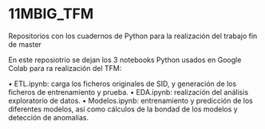 # 11MBIG_TFM
Repositorios con los cuadernos de Python para la realización del trabajo fin de master

En este reposiotrio se dejan los 3 notebooks Python usados en Google Colab para ra realización del TFM:

•	ETL.ipynb: carga los ficheros originales de SID, y generación de los ficheros de entrenamiento y prueba.
•	EDA.ipynb: realización del análisis exploratorio de datos.
•	Modelos.ipynb: entrenamiento y predicción de los diferentes modelos, así como cálculos de la bondad de los modelos y detección de anomalías.
